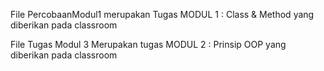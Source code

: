 File PercobaanModul1 merupakan Tugas MODUL 1 : Class & Method yang diberikan pada classroom


File Tugas Modul 3 Merupakan tugas MODUL 2 : Prinsip OOP yang diberikan pada classroom
